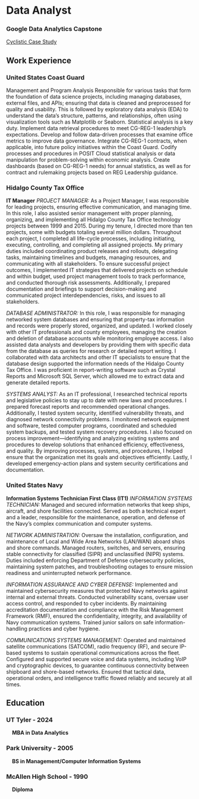 # Data Analyst

### Google Data Analytics Capstone
[Cyclistic Case Study](https://fernandocantu72.github.io/Google-Data-Analytics-Cyclistic-Case-Study/)

## Work Experience

### United States Coast Guard 
Management and Program Analysis
Responsible for various tasks that form the foundation of data science projects, including managing databases, external files, and APIs; ensuring that data is cleaned and preprocessed for quality and usability. This is followed by exploratory data analysis (EDA) to understand the data’s structure, patterns, and relationships, often using visualization tools such as Matplotlib or Seaborn. Statistical analysis is a key duty.
Implement data retrieval procedures to meet CG-REG-1 leadership’s expectations. Develop and follow data-driven processes that examine office metrics to improve data governance. Integrate CG-REG-1 contracts, when applicable, into future policy initiatives within the Coast Guard. Codify processes and procedures in POSIT Cloud statistical analysis or data manipulation for problem-solving within economic analysis. Create dashboards (based on CG-REG-1 needs) for annual statistics, as well as for contract and rulemaking projects based on REG Leadership guidance. <br>

### Hidalgo County Tax Office
**IT Manager**
*PROJECT MANAGER:* As a Project Manager, I was responsible for leading projects, ensuring effective communication, and managing time. In this role, I also assisted senior management with proper planning, organizing, and implementing all Hidalgo County Tax Office technology projects between 1999 and 2015. During my tenure, I directed more than ten projects, some with budgets totaling several million dollars. Throughout each project, I completed all life-cycle processes, including initiating, executing, controlling, and completing all assigned projects. My primary duties included coordinating product releases and rollouts, delegating tasks, maintaining timelines and budgets, managing resources, and communicating with all stakeholders. To ensure successful project outcomes, I implemented IT strategies that delivered projects on schedule and within budget, used project management tools to track performance, and conducted thorough risk assessments. Additionally, I prepared documentation and briefings to support decision-making and communicated project interdependencies, risks, and issues to all stakeholders.<br>

*DATABASE ADMINISTRATOR:* In this role, I was responsible for managing networked system databases and ensuring that property-tax information and records were properly stored, organized, and updated. I worked closely with other IT professionals and county employees, managing the creation and deletion of database accounts while monitoring employee access. I also assisted data analysts and developers by providing them with specific data from the database as queries for research or detailed report writing. I collaborated with data architects and other IT specialists to ensure that the database design supported the information needs of the Hidalgo County Tax Office. I was proficient in report-writing software such as Crystal Reports and Microsoft SQL Server, which allowed me to extract data and generate detailed reports.<br>

*SYSTEMS ANALYST:* As an IT professional, I researched technical reports and legislative policies to stay up to date with new laws and procedures. I prepared forecast reports and recommended operational changes. Additionally, I tested system security, identified vulnerability threats, and diagnosed network connectivity problems. I monitored network equipment and software, tested computer programs, coordinated and scheduled system backups, and tested system recovery procedures. I also focused on process improvement—identifying and analyzing existing systems and procedures to develop solutions that enhanced efficiency, effectiveness, and quality. By improving processes, systems, and procedures, I helped ensure that the organization met its goals and objectives efficiently. Lastly, I developed emergency-action plans and system security certifications and documentation.<br>

### United States Navy
**Information Systems Technician First Class (IT1)**
*INFORMATION SYSTEMS TECHNICIAN:* Managed and secured information networks that keep ships, aircraft, and shore facilities connected. Served as both a technical expert and a leader, responsible for the maintenance, operation, and defense of the Navy’s complex communication and computer systems.<br>

*NETWORK ADMINISTRATION:* Oversaw the installation, configuration, and maintenance of Local and Wide Area Networks (LAN/WAN) aboard ships and shore commands. Managed routers, switches, and servers, ensuring stable connectivity for classified (SIPR) and unclassified (NIPR) systems. Duties included enforcing Department of Defense cybersecurity policies, maintaining system patches, and troubleshooting outages to ensure mission readiness and uninterrupted network performance.<br>

*INFORMATION ASSURANCE AND CYBER DEFENSE:* Implemented and maintained cybersecurity measures that protected Navy networks against internal and external threats. Conducted vulnerability scans, oversaw user access control, and responded to cyber incidents. By maintaining accreditation documentation and compliance with the Risk Management Framework (RMF), ensured the confidentiality, integrity, and availability of Navy communication systems. Trained junior sailors on safe information-handling practices and cyber hygiene.<br>

*COMMUNICATIONS SYSTEMS MANAGEMENT:* Operated and maintained satellite communications (SATCOM), radio frequency (RF), and secure IP-based systems to sustain operational communications across the fleet. Configured and supported secure voice and data systems, including VoIP and cryptographic devices, to guarantee continuous connectivity between shipboard and shore-based networks. Ensured that tactical data, operational orders, and intelligence traffic flowed reliably and securely at all times.<br>

## Education
### UT Tyler - 2024
&nbsp;&nbsp;&nbsp;&nbsp;**MBA in Data Analytics**

### Park University - 2005
&nbsp;&nbsp;&nbsp;&nbsp;**BS in Management/Computer Information Systems**

### McAllen High School - 1990
&nbsp;&nbsp;&nbsp;&nbsp;**Diploma**
